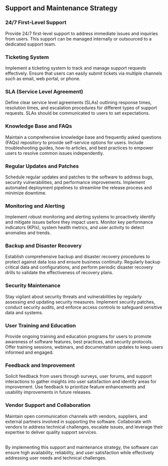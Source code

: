 ## Support and Maintenance Strategy
### 24/7 First-Level Support
Provide 24/7 first-level support to address immediate issues and inquiries from users. This support can be managed internally or outsourced to a dedicated support team.

### Ticketing System
Implement a ticketing system to track and manage support requests effectively. Ensure that users can easily submit tickets via multiple channels such as email, web portal, or phone.

### SLA (Service Level Agreement)
Define clear service level agreements (SLAs) outlining response times, resolution times, and escalation procedures for different types of support requests. SLAs should be communicated to users to set expectations.

### Knowledge Base and FAQs
Maintain a comprehensive knowledge base and frequently asked questions (FAQs) repository to provide self-service options for users. Include troubleshooting guides, how-to articles, and best practices to empower users to resolve common issues independently.

### Regular Updates and Patches
Schedule regular updates and patches to the software to address bugs, security vulnerabilities, and performance improvements. Implement automated deployment pipelines to streamline the release process and minimize downtime.

### Monitoring and Alerting
Implement robust monitoring and alerting systems to proactively identify and mitigate issues before they impact users. Monitor key performance indicators (KPIs), system health metrics, and user activity to detect anomalies and trends.

### Backup and Disaster Recovery
Establish comprehensive backup and disaster recovery procedures to protect against data loss and ensure business continuity. Regularly backup critical data and configurations, and perform periodic disaster recovery drills to validate the effectiveness of recovery plans.

### Security Maintenance
Stay vigilant about security threats and vulnerabilities by regularly assessing and updating security measures. Implement security patches, conduct security audits, and enforce access controls to safeguard sensitive data and systems.

### User Training and Education
Provide ongoing training and education programs for users to promote awareness of software features, best practices, and security protocols. Offer training sessions, webinars, and documentation updates to keep users informed and engaged.

### Feedback and Improvement
Solicit feedback from users through surveys, user forums, and support interactions to gather insights into user satisfaction and identify areas for improvement. Use feedback to prioritize feature enhancements and usability improvements in future releases.

### Vendor Support and Collaboration
Maintain open communication channels with vendors, suppliers, and external partners involved in supporting the software. Collaborate with vendors to address technical challenges, escalate issues, and leverage their expertise to deliver quality support services.
<br><br>

By implementing this support and maintenance strategy, the software can ensure high availability, reliability, and user satisfaction while effectively addressing user needs and technical challenges.
